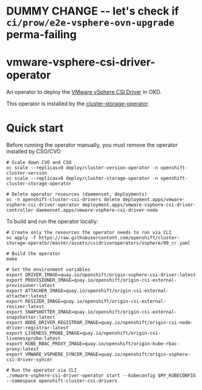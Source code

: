 # DUMMY CHANGE -- let's check if `ci/prow/e2e-vsphere-ovn-upgrade` perma-failing
# vmware-vsphere-csi-driver-operator

An operator to deploy the [VMware vSphere CSI Driver](https://github.com/openshift/vmware-vsphere-csi-driver) in OKD.

This operator is installed by the [cluster-storage-operator](https://github.com/openshift/cluster-storage-operator).

# Quick start

Before running the operator manually, you must remove the operator installed by CSO/CVO

```shell
# Scale down CVO and CSO
oc scale --replicas=0 deploy/cluster-version-operator -n openshift-cluster-version
oc scale --replicas=0 deploy/cluster-storage-operator -n openshift-cluster-storage-operator

# Delete operator resources (daemonset, deployments)
oc -n openshift-cluster-csi-drivers delete deployment.apps/vmware-vsphere-csi-driver-operator deployment.apps/vmware-vsphere-csi-driver-controller daemonset.apps/vmware-vsphere-csi-driver-node
```

To build and run the operator locally:

```shell
# Create only the resources the operator needs to run via CLI
oc apply -f https://raw.githubusercontent.com/openshift/cluster-storage-operator/master/assets/csidriveroperators/vsphere/09_cr.yaml

# Build the operator
make

# Set the environment variables
export DRIVER_IMAGE=quay.io/openshift/origin-vsphere-csi-driver:latest
export PROVISIONER_IMAGE=quay.io/openshift/origin-csi-external-provisioner:latest
export ATTACHER_IMAGE=quay.io/openshift/origin-csi-external-attacher:latest
export RESIZER_IMAGE=quay.io/openshift/origin-csi-external-resizer:latest
export SNAPSHOTTER_IMAGE=quay.io/openshift/origin-csi-external-snapshotter:latest
export NODE_DRIVER_REGISTRAR_IMAGE=quay.io/openshift/origin-csi-node-driver-registrar:latest
export LIVENESS_PROBE_IMAGE=quay.io/openshift/origin-csi-livenessprobe:latest
export KUBE_RBAC_PROXY_IMAGE=quay.io/openshift/origin-kube-rbac-proxy:latest
export VMWARE_VSPHERE_SYNCER_IMAGE=quay.io/openshift/origin-vsphere-csi-driver-syncer

# Run the operator via CLI
./vmware-vsphere-csi-driver-operator start --kubeconfig $MY_KUBECONFIG --namespace openshift-cluster-csi-drivers
```

